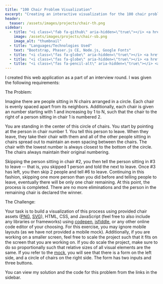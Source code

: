 ```yaml
---
title: "100 Chair Problem Visualization"
excerpt: "Creating an interactive visualization for the 100 chair problem."
header:
  teaser: /assets/images/projects/chair-th.png
sidebar:
  - title: "<i class=\"fab fa-github\" aria-hidden=\"true\"></i> <a href=\"https://github.com/yashketkar/chair\">GitHub Repo</a>"
    image: /assets/images/projects/chair-sb.png
    image_alt: "thumbnail"
  - title: "Languages/Technologies Used"
    text: "Bootstrap, Phaser.js CE, Node.js, Google Fonts"
  - title: "<i class=\"fas fa-globe\" aria-hidden=\"true\"></i> <a href=\"https://docs.google.com/document/d/1q56K9KaiSTuBPRT22DO0gkxWXPzhQSOrk0uapPfNCSs/edit\">Requirements</a>"
  - title: "<i class=\"fas fa-globe\" aria-hidden=\"true\"></i> <a href=\"https://blooming-shelf-17126.herokuapp.com/\">Visit Website</a>"
  - title: "<i class=\"fas fa-pencil-alt\" aria-hidden=\"true\"></i> <a href=\"https://codepen.io/yashketkar/full/pWBBrz\">View CodePen</a>"
---
```

I created this web application as a part of an interview round. I was given the following requirements:

The Problem:

Imagine there are people sitting in N chairs arranged in a circle. Each chair is evenly spaced apart from its neighbors. Additionally, each chair is given an number starting with 1 and increasing by 1 to N, such that the chair to the right of a person sitting in chair 1 is numbered 2.

You are standing in the center of this circle of chairs. You start by pointing at the person in chair number 1. You tell this person to leave. When they leave, they take their chair with them and all of the other people sitting in chairs spread out to maintain an even spacing between the chairs. The chair with the lowest number is always closest to the bottom of the circle. The chairs always maintain their original numbering.

Skipping the person sitting in chair #2, you then tell the person sitting in #3 to leave -- that is, you skipped 1 person and told the next to leave. Once #3 has left, you then skip 2 people and tell #6 to leave. Continuing in this fashion, skipping one more person than you did before and telling people to leave, eventually there will be only one chair remaining. At this point, the process is completed. There are no more eliminations and the person in the remaining chair is declared the winner.

The Challenge:

Your task is to build a visualization of this process using provided chair assets ([PNG](https://media1.popsugar-assets.com/static/imgs/interview/chair.png), [SVG](https://media1.popsugar-assets.com/static/imgs/interview/chair.svg)), HTML, CSS, and JavaScript (feel free to also include any libraries or frameworks) using [codepen](https://codepen.io), [jsfiddle](https://jsfiddle.net), or any other online code editor of your choosing. For this exercise, you may ignore mobile layouts (as we have not provided a mobile mock). Additionally, if you are working on a smaller screen, feel free to scale the project such that it fits on the screen that you are working on. If you do scale the project, make sure to do so proportionally such that relative sizes of all visual elements are the same. If you refer to the [mock](https://media1.popsugar-assets.com/static/imgs/interview/100_Chair_Problem.png), you will see that there is a form on the left side, and a circle of chairs on the right side. The form has two inputs and three buttons. 

You can view my solution and the code for this problem from the links in the sidebar.
